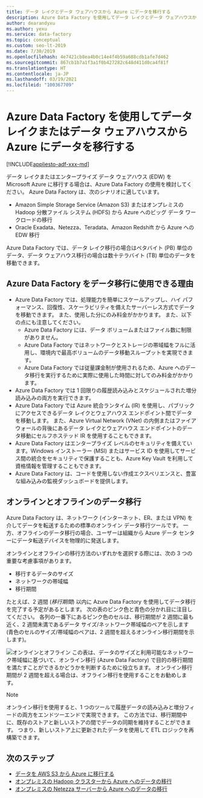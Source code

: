 ```yaml
---
title: データ レイクとデータ ウェアハウスから Azure にデータを移行する
description: Azure Data Factory を使用してデータ レイクとデータ ウェアハウスから Azure にデータを移行します。
author: dearandyxu
ms.author: yexu
ms.service: data-factory
ms.topic: conceptual
ms.custom: seo-lt-2019
ms.date: 7/30/2019
ms.openlocfilehash: 4e7421cb8ea4b0c14e4f4b59a688cdb1afe7d462
ms.sourcegitcommit: 867cb1b7a1f3a1f0b427282c648d411d0ca4f81f
ms.translationtype: HT
ms.contentlocale: ja-JP
ms.lasthandoff: 03/19/2021
ms.locfileid: "100367709"
---
```

# <a name="use-azure-data-factory-to-migrate-data-from-your-data-lake-or-data-warehouse-to-azure"></a>Azure Data Factory を使用してデータ レイクまたはデータ ウェアハウスから Azure にデータを移行する

[!INCLUDE[appliesto-adf-xxx-md](includes/appliesto-adf-xxx-md.md)]

データ レイクまたはエンタープライズ データ ウェアハウス (EDW) を Microsoft Azure に移行する場合は、Azure Data Factory の使用を検討してください。 Azure Data Factory は、次のシナリオに適しています。

- Amazon Simple Storage Service (Amazon S3) またはオンプレミスの Hadoop 分散ファイル システム (HDFS) から Azure へのビッグ データ ワークロードの移行
- Oracle Exadata、Netezza、Teradata、Amazon Redshift から Azure への EDW 移行

Azure Data Factory では、データ レイク移行の場合はペタバイト (PB) 単位のデータ、データ ウェアハウス移行の場合は数十テラバイト (TB) 単位のデータを移動できます。

## <a name="why-azure-data-factory-can-be-used-for-data-migration"></a>Azure Data Factory をデータ移行に使用できる理由

- Azure Data Factory では、処理能力を簡単にスケールアップし、ハイ パフォーマンス、回復性、スケーラビリティを備えたサーバーレス方式でデータを移動できます。 また、使用した分にのみ料金がかかります。 また、以下の点にも注意してください。 
  - Azure Data Factory には、データ ボリュームまたはファイル数に制限がありません。
  - Azure Data Factory ではネットワークとストレージの帯域幅をフルに活用し、環境内で最高ボリュームのデータ移動スループットを実現できます。
  - Azure Data Factory では従量課金制が使用されるため、Azure へのデータ移行を実行するために実際に使用した時間に対してのみ料金がかかります。  
- Azure Data Factory では 1 回限りの履歴読み込みとスケジュールされた増分読み込みの両方を実行できます。
- Azure Data Factory では Azure 統合ランタイム (IR) を使用し、パブリックにアクセスできるデータ レイクとウェアハウス エンドポイント間でデータを移動します。 また、Azure Virtual Network (VNet) の内側またはファイアウォールの背後にあるデータ レイクとウェアハウス エンドポイントのデータ移動にセルフホステッド IR を使用することもできます。
- Azure Data Factory はエンタープライズ レベルのセキュリティを備えています。Windows インストーラー (MSI) またはサービス ID を使用してサービス間の統合をセキュリティで保護することも、Azure Key Vault を利用して資格情報を管理することもできます。
- Azure Data Factory は、コードを使用しない作成エクスペリエンスと、豊富な組み込みの監視ダッシュボードを提供します。  

## <a name="online-vs-offline-data-migration"></a>オンラインとオフラインのデータ移行

Azure Data Factory は、ネットワーク (インターネット、ER、または VPN) を介してデータを転送するための標準のオンライン データ移行ツールです。 一方、オフラインのデータ移行の場合、ユーザーは組織から Azure データ センターにデータ転送デバイスを物理的に発送します。  

オンラインとオフラインの移行方法のいずれかを選択する際には、次の 3 つの重要な考慮事項があります。  

- 移行するデータのサイズ
- ネットワークの帯域幅
- 移行期間

たとえば、2 週間 (*移行期間*) 以内に Azure Data Factory を使用してデータ移行を完了する予定があるとします。 次の表のピンク色と青色の分かれ目に注目してください。 各列の一番下にあるピンク色のセルは、移行期間が 2 週間に最も近く、2 週間未満であるデータ サイズ/ネットワーク帯域幅のペアを示します (青色のセルのサイズ/帯域幅のペアは、2 週間を超えるオンライン移行期間を示します)。 

![オンラインとオフライン](media/data-migration-guidance-overview/online-offline.png) この表は、データのサイズと利用可能なネットワーク帯域幅に基づいて、オンライン移行 (Azure Data Factory) で目的の移行期間を満たすことができるかどうかを判断するために役立ちます。 オンライン移行期間が 2 週間を超える場合は、オフライン移行を使用することをお勧めします。

> [!NOTE]
> オンライン移行を使用すると、1 つのツールで履歴データの読み込みと増分フィードの両方をエンドツーエンドで実現できます。  この方法では、移行期間中に、既存のストアと新しいストアの間でデータの同期を維持することができます。 つまり、新しいストア上に更新されたデータを使用して ETL ロジックを再構築できます。


## <a name="next-steps"></a>次のステップ

- [データを AWS S3 から Azure に移行する](data-migration-guidance-s3-azure-storage.md)
- [オンプレミスの Hadoop クラスターから Azure へのデータの移行](data-migration-guidance-hdfs-azure-storage.md)
- [オンプレミスの Netezza サーバーから Azure へのデータの移行](data-migration-guidance-netezza-azure-sqldw.md)
